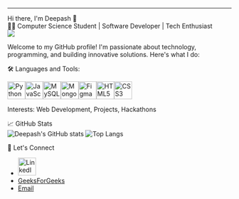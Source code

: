 

---

Hi there, I'm Deepash 👋  
👨‍💻 Computer Science Student | Software Developer | Tech Enthusiast <br>
<img src="https://media2.giphy.com/media/v1.Y2lkPTc5MGI3NjExbnV0MXU4ZzhrbGk4b3h4NXB1a2E3cGE4MG94NzZxZm40d2EwZmUyNiZlcD12MV9pbnRlcm5hbF9naWZfYnlfaWQmY3Q9Zw/qgQUggAC3Pfv687qPC/giphy.webp"/>


Welcome to my GitHub profile! I'm passionate about technology, programming, and building innovative solutions. Here's what I do:  

🛠️ Languages and Tools:

<div style="display: flex; align-items: center;">
  <img src="https://img.icons8.com/color/48/000000/python--v1.png" alt="Python" width="40" height="40"/>
  <img src="https://img.icons8.com/color/48/000000/javascript--v1.png" alt="JavaScript" width="40" height="40"/>
  <img src="https://img.icons8.com/color/48/000000/mysql-logo.png" alt="MySQL" width="40" height="40"/>
  <img src="https://img.icons8.com/color/48/000000/mongodb.png" alt="MongoDB" width="40" height="40"/>
  <img src="https://img.icons8.com/color/48/000000/figma.png" alt="Figma" width="40" height="40"/>
  <img src="https://img.icons8.com/color/48/000000/html-5.png" alt="HTML5" width="40" height="40"/>
  <img src="https://img.icons8.com/color/48/000000/css3.png" alt="CSS3" width="40" height="40"/>
</div>



Interests: Web Development, Projects, Hackathons    

📈 GitHub Stats  
![Deepash's GitHub stats](https://github-readme-stats.vercel.app/api?username=Deepash-s&show_icons=true&theme=radical)                  ![Top Langs](https://github-readme-stats.vercel.app/api/top-langs/?username=Deepash-s&layout=compact&theme=radical)  

🔗 Let's Connect  
- <a href="https://www.linkedin.com/in/your-linkedin-username/" target="_blank"> <img src="https://img.icons8.com/color/48/000000/linkedin.png" alt="LinkedIn" width="40" height="40"/> </a>
- [GeeksForGeeks](https://www.geeksforgeeks.org/user/deepas194c/)  
- [Email](mailto:deepashs18@gmail.com)  

